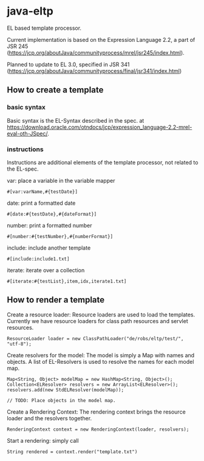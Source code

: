 # java-eltp

EL based template processor.

Current implementation is based on the Expression Language 2.2, a part of JSR 245 (<https://jcp.org/aboutJava/communityprocess/mrel/jsr245/index.html>).

Planned to update to EL 3.0, specified in JSR 341 (<https://jcp.org/aboutJava/communityprocess/final/jsr341/index.html>)

## How to create a template

### basic syntax

Basic syntax is the EL-Syntax described in the spec. at <https://download.oracle.com/otndocs/jcp/expression_language-2.2-mrel-eval-oth-JSpec/>.

### instructions

Instructions are additional elements of the template processor, not related to the EL-spec.

var: place a variable in the variable mapper

    #[var:varName,#{testDate}]

date: print a formatted date

    #[date:#{testDate},#{dateFormat}]

number: print a formatted number

    #[number:#{testNumber},#{numberFormat}]

include: include another template

    #[include:include1.txt]

iterate: iterate over a collection

    #[iterate:#{testList},item,idx,iterate1.txt] 

## How to render a template

Create a resource loader: Resource loaders are used to load the templates. Currently we have resource loaders for class path resources and servlet resources.

    ResourceLoader loader = new ClassPathLoader("de/robs/eltp/test/", "utf-8");

Create resolvers for the model: The model is simply a Map with names and objects. A list of EL-Resolvers is used to resolve the names for each model map. 

    Map<String, Object> modelMap = new HashMap<String, Object>();
    Collection<ELResolver> resolvers = new ArrayList<ELResolver>();
    resolvers.add(new StdELResolver(modelMap));

    // TODO: Place objects in the model map.

Create a Rendering Context: The rendering context brings the resource loader and the resolvers together.

    RenderingContext context = new RenderingContext(loader, resolvers);

Start a rendering: simply call

    String rendered = context.render("template.txt")
